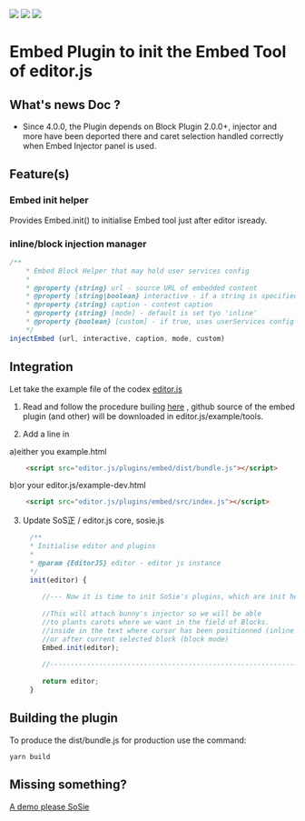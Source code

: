 ![](https://badgen.net/badge/SoS正/0.8.0/f2a) ![](https://badgen.net/badge/editor.js/v2.1.9/blue) ![](https://badgen.net/badge/plugin/v4.0.0/orange) 

# Embed Plugin to init the Embed Tool of editor.js

## What's news Doc ?

- Since 4.0.0, the Plugin depends on Block Plugin 2.0.0+, injector and more have been deported there
and caret selection handled correctly when Embed Injector panel is used.

## Feature(s)

### Embed init helper

Provides Embed.init() to initialise Embed tool just after editor isready.

### inline/block injection manager

```js
/**
    * Embed Block Helper that may hold user services config
    *
    * @property {string} url - source URL of embedded content
    * @property [string|boolean} interactive - if a string is specified, use this for prompt else default if boolean is true. Default is no interactivity 
    * @property {string} caption - content caption
    * @property {string} [mode] - default is set tyo 'inline'
    * @property {boolean} [custom] - if true, uses userServices config stored in this Helper
    */
injectEmbed (url, interactive, caption, mode, custom) 
```
## Integration

Let take the example file of the codex [editor.js](https://github.com/codex-team/editor.js/tree/next/example)

1) Read and follow the procedure builing [here](https://editorjs.io/core-development) , github source
of the embed plugin (and other) will be downloaded in editor.js/example/tools.

2) Add a line in 

a)either you example.html

```html
    <script src="editor.js/plugins/embed/dist/bundle.js"></script>
```
b)or your editor.js/example-dev.html

```html
    <script src="editor.js/plugins/embed/src/index.js"></script>
```
3) Update SoS正 / editor.js core, sosie.js

```js
     /**
     * Initialise editor and plugins
     * 
     * @param {EditorJS} editor - editor js instance
     */
     init(editor) {
          
        //--- Now it is time to init SoSie's plugins, which are init helper for tools ---
        
        //This will attach bunny's injector so we will be able
        //to plants carots where we want in the field of Blocks.
        //inside in the text where cursor has been positionned (inline mode) 
        //or after current selected block (block mode)
        Embed.init(editor);
        
        //--------------------------------------------------------------------------------
              
        return editor;
     }
```

## Building the plugin

To produce the dist/bundle.js for production use the command: 

```shell
yarn build
```

## Missing something?

[A demo please SoSie](http://sosie.sos-productions.com/)
